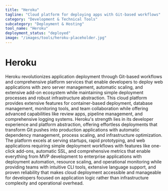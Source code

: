 ```yaml
---
title: "Heroku"
tagline: "Cloud platform for deploying apps with Git-based workflows"
category: "Development & Technical Tools"
subcategory: "Deployment & Hosting"
tool_name: "Heroku"
deployment_status: "deployed"
image: "/images/tools/heroku-placeholder.jpg"
---
```


# Heroku

Heroku revolutionizes application deployment through Git-based workflows and comprehensive platform services that enable developers to deploy web applications with zero server management, automatic scaling, and extensive add-on ecosystem while maintaining simple deployment processes and robust infrastructure abstraction. This cloud platform provides extensive features for container-based deployment, database management, monitoring tools, and team collaboration while offering advanced capabilities like review apps, pipeline management, and comprehensive logging systems. Heroku's strength lies in its developer experience and platform abstraction, offering effortless deployments that transform Git pushes into production applications with automatic dependency management, process scaling, and infrastructure optimization. The platform excels at serving startups, rapid prototyping, and web applications requiring simple deployment workflows with features like one-click add-ons, automatic SSL, and comprehensive metrics that enable everything from MVP development to enterprise applications with deployment automation, resource scaling, and operational monitoring while providing teams with intuitive CLI tools, extensive language support, and proven reliability that makes cloud deployment accessible and manageable for developers focused on application logic rather than infrastructure complexity and operational overhead.